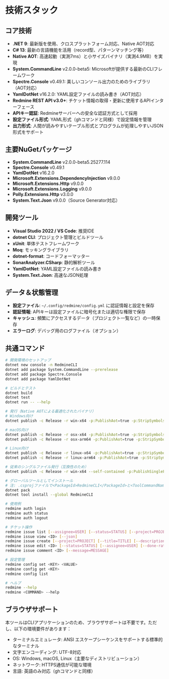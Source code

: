 # 技術スタック

## コア技術

- **.NET 9**: 最新版を使用、クロスプラットフォーム対応、Native AOT対応
- **C# 13**: 最新の言語機能を活用（record型、パターンマッチング等）
- **Native AOT**: 高速起動（実測7ms）と小サイズバイナリ（実測4.9MB）を実現
- **System.CommandLine** v2.0.0-beta5: Microsoftが提供する最新のCLIフレームワーク
- **Spectre.Console** v0.49.1: 美しいコンソール出力のためのライブラリ（AOT対応）
- **YamlDotNet** v16.2.0: YAML設定ファイルの読み書き（AOT対応）
- **Redmine REST API v3.0+**: チケット情報の取得・更新に使用するAPIインターフェース
- **APIキー認証**: Redmineサーバーへの安全な認証方式として採用
- **設定ファイル形式**: YAML形式（ghコマンドと同様）で設定情報を管理
- **出力形式**: 人間が読みやすいテーブル形式とプログラムが処理しやすいJSON形式をサポート

## 主要NuGetパッケージ

- **System.CommandLine** v2.0.0-beta5.25277.114
- **Spectre.Console** v0.49.1
- **YamlDotNet** v16.2.0
- **Microsoft.Extensions.DependencyInjection** v9.0.0
- **Microsoft.Extensions.Http** v9.0.0
- **Microsoft.Extensions.Logging** v9.0.0
- **Polly.Extensions.Http** v3.0.0
- **System.Text.Json** v9.0.0（Source Generator対応）

## 開発ツール

- **Visual Studio 2022 / VS Code**: 推奨IDE
- **dotnet CLI**: プロジェクト管理とビルドツール
- **xUnit**: 単体テストフレームワーク
- **Moq**: モッキングライブラリ
- **dotnet-format**: コードフォーマッター
- **SonarAnalyzer.CSharp**: 静的解析ツール
- **YamlDotNet**: YAML設定ファイルの読み書き
- **System.Text.Json**: 高速なJSON処理

## データ＆状態管理

- **設定ファイル**: `~/.config/redmine/config.yml` に認証情報と設定を保存
- **認証情報**: APIキーは設定ファイルに暗号化または適切な権限で保存
- **キャッシュ**: 頻繁にアクセスするデータ（プロジェクト一覧など）の一時保存
- **エラーログ**: デバッグ用のログファイル（オプション）

## 共通コマンド

```bash
# 開発環境のセットアップ
dotnet new console -n RedmineCLI
dotnet add package System.CommandLine --prerelease
dotnet add package Spectre.Console
dotnet add package YamlDotNet

# ビルドとテスト
dotnet build
dotnet test
dotnet run -- --help

# 発行（Native AOTによる最適化されたバイナリ）
# Windows向け
dotnet publish -c Release -r win-x64 -p:PublishAot=true -p:StripSymbols=true

# macOS向け 
dotnet publish -c Release -r osx-x64 -p:PublishAot=true -p:StripSymbols=true
dotnet publish -c Release -r osx-arm64 -p:PublishAot=true -p:StripSymbols=true

# Linux向け
dotnet publish -c Release -r linux-x64 -p:PublishAot=true -p:StripSymbols=true
dotnet publish -c Release -r linux-arm64 -p:PublishAot=true -p:StripSymbols=true

# 従来のシングルファイル発行（互換性のため）
dotnet publish -c Release -r win-x64 --self-contained -p:PublishSingleFile=true

# グローバルツールとしてインストール
# 注: .csprojファイルで<PackageId>RedmineCLI</PackageId>と<ToolCommandName>redmine</ToolCommandName>を設定
dotnet pack
dotnet tool install --global RedmineCLI

# 使用例
redmine auth login
redmine auth status
redmine auth logout

# チケット操作
redmine issue list [--assignee=USER] [--status=STATUS] [--project=PROJECT] [--limit=N] [--json]
redmine issue view <ID> [--json]
redmine issue create [--project=PROJECT] [--title=TITLE] [--description=DESC]
redmine issue edit <ID> [--status=STATUS] [--assignee=USER] [--done-ratio=N]
redmine issue comment <ID> [--message=MESSAGE]

# 設定管理
redmine config set <KEY> <VALUE>
redmine config get <KEY>
redmine config list

# ヘルプ
redmine --help
redmine <COMMAND> --help
```

## ブラウザサポート

本ツールはCLIアプリケーションのため、ブラウザサポートは不要です。ただし、以下の環境要件があります：

- ターミナルエミュレータ: ANSI エスケープシーケンスをサポートする標準的なターミナル
- 文字エンコーディング: UTF-8対応
- OS: Windows, macOS, Linux（主要なディストリビューション）
- ネットワーク: HTTPS通信が可能な環境
- 言語: 英語のみ対応（ghコマンドと同様）